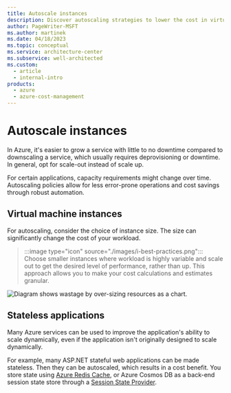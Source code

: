 ```yaml
---
title: Autoscale instances
description: Discover autoscaling strategies to lower the cost in virtual machine instances or stateless applications in Azure.
author: PageWriter-MSFT
ms.author: martinek
ms.date: 04/18/2023
ms.topic: conceptual
ms.service: architecture-center
ms.subservice: well-architected
ms.custom:
  - article
  - internal-intro
products:
  - azure
  - azure-cost-management
---
```


# Autoscale instances

In Azure, it's easier to grow a service with little to no downtime compared to downscaling a service, which usually requires deprovisioning or downtime. In general, opt for scale-out instead of scale up.

For certain applications, capacity requirements might change over time. Autoscaling policies allow for less error-prone operations and cost savings through robust automation.

## Virtual machine instances

For autoscaling, consider the choice of instance size. The size can significantly change the cost of your workload.

> :::image type="icon" source="./images/i-best-practices.png"::: Choose smaller instances where workload is highly variable and scale out to get the desired level of performance, rather than up. This approach allows you to make your cost calculations and estimates granular.

![Diagram shows wastage by over-sizing resources as a chart.](../_images/over-sizing.png)

## Stateless applications

Many Azure services can be used to improve the application's ability to scale dynamically, even if the application isn't originally designed to scale dynamically.

For example, many ASP.NET stateful web applications can be made stateless. Then they can be autoscaled, which results in a cost benefit. You store state using [Azure Redis Cache](/azure/azure-cache-for-redis/cache-aspnet-session-state-provider), or Azure Cosmos DB as a back-end session state store through a [Session State Provider](https://github.com/aspnet/AspNetSessionState).
